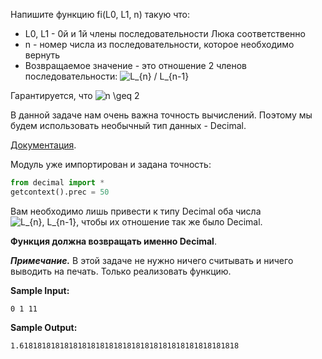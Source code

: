 Напишите функцию fi(L0, L1, n) такую что:

-    L0, L1 - 0й и 1й члены последовательности Люка соответственно
-    n - номер числа из последовательности, которое необходимо вернуть
-    Возвращаемое значение - это отношение 2 членов последовательности: <img src="https://latex.codecogs.com/svg.image?L_{n}&space;/&space;L_{n-1}" title="L_{n} / L_{n-1}" />

Гарантируется, что <img src="https://latex.codecogs.com/svg.image?n&space;\geq&space;2" title="n \geq 2" />

В данной задаче нам очень важна точность вычислений. Поэтому мы будем использовать необычный тип данных - Decimal.

[Документация](https://docs.python.org/3.7/library/decimal.html).

Модуль уже импортирован и задана точность:

```python
from decimal import *
getcontext().prec = 50
```

Вам необходимо лишь привести к типу  Decimal оба числа <img src="https://latex.codecogs.com/svg.image?L_{n},&space;L_{n-1}" title="L_{n}, L_{n-1}" />, чтобы их отношение так же было Decimal.

**Функция должна возвращать именно Decimal**.

***Примечание.*** В этой задаче не нужно ничего считывать и ничего выводить на печать. Только реализовать функцию.

**Sample Input:**

```commandline
0 1 11
```

**Sample Output:**

```commandline
1.6181818181818181818181818181818181818181818181818
```
